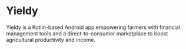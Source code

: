# Yieldy
Yieldy is a Kotlin-based Android app empowering farmers with financial management tools and a direct-to-consumer marketplace to boost agricultural productivity and income.
